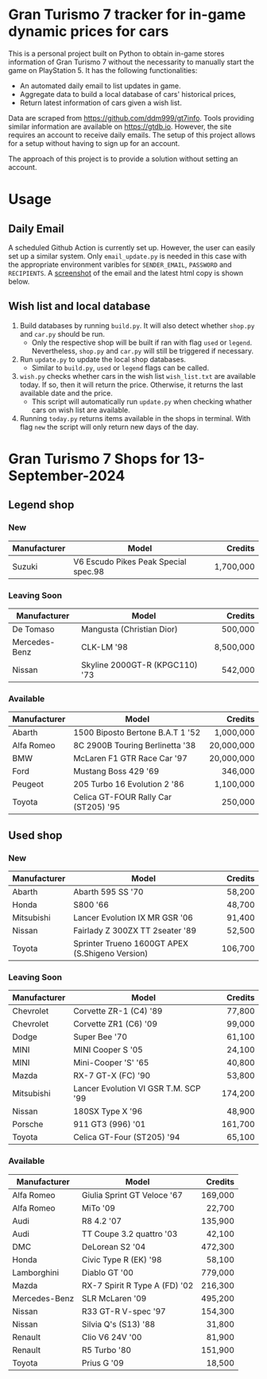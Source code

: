 # Gran Turismo 7 tracker for in-game dynamic prices for cars

This is a personal project built on Python to obtain in-game stores information of Gran Turismo 7 without the necessarity to manually start the game on PlayStation 5. It has the following functionalities:

- An automated daily email to list updates in game.
- Aggregate data to build a local database of cars' historical prices,
- Return latest information of cars given a wish list.

Data are scraped from https://github.com/ddm999/gt7info. Tools providing similar information are available on https://gtdb.io. However, the site requires an account to receive daily emails. The setup of this project allows for a setup without having to sign up for an account.

The approach of this project is to provide a solution without setting an account.

# Usage

## Daily Email

A scheduled Github Action is currently set up. However, the user can easily set up a similar system. Only `email_update.py` is needed in this case with the appropriate environment varibles for `SENDER_EMAIL`, `PASSWORD` and `RECIPIENTS`. A [screenshot](https://raw.githubusercontent.com/marcohoucheng/Gran-Turismo-7-Price-Tracker/main/data/email_screenshot.png) of the email and the latest html copy is shown below.

## Wish list and local database

1. Build databases by running `build.py`. It will also detect whether `shop.py` and `car.py` should be run.
    - Only the respective shop will be built if ran with flag `used` or `legend`. Nevertheless, `shop.py` and `car.py` will still be triggered if necessary.
2. Run `update.py` to update the local shop databases.
    - Similar to `build.py`, `used` or `legend` flags can be called.
3. `wish.py` checks whether cars in the wish list `wish_list.txt` are available today. If so, then it will return the price. Otherwise, it returns the last available date and the price.
    - This script will automatically run `update.py` when checking whather cars on wish list are available.
4. Running `today.py` returns items available in the shops in terminal. With flag `new` the script will only return new days of the day.


# Gran Turismo 7 Shops for 13-September-2024



## Legend shop

### New
 | Manufacturer | Model | Credits |
 | --- | --- | --: |
|Suzuki|V6 Escudo Pikes Peak Special spec.98|1,700,000|

### Leaving Soon
 | Manufacturer | Model | Credits |
 | --- | --- | --: |
|De Tomaso|Mangusta (Christian Dior)|500,000|
|Mercedes-Benz|CLK-LM '98|8,500,000|
|Nissan|Skyline 2000GT-R (KPGC110) '73|542,000|

### Available
 | Manufacturer | Model | Credits |
 | --- | --- | --: |
|Abarth|1500 Biposto Bertone B.A.T 1 '52|1,000,000|
|Alfa Romeo|8C 2900B Touring Berlinetta '38|20,000,000|
|BMW|McLaren F1 GTR Race Car '97|20,000,000|
|Ford|Mustang Boss 429 '69|346,000|
|Peugeot|205 Turbo 16 Evolution 2 '86|1,100,000|
|Toyota|Celica GT-FOUR Rally Car (ST205) '95|250,000|


## Used shop

### New
 | Manufacturer | Model | Credits |
 | --- | --- | --: |
|Abarth|Abarth 595 SS '70|58,200|
|Honda|S800 '66|48,700|
|Mitsubishi|Lancer Evolution IX MR GSR '06|91,400|
|Nissan|Fairlady Z 300ZX TT 2seater '89|52,500|
|Toyota|Sprinter Trueno 1600GT APEX (S.Shigeno Version)|106,700|

### Leaving Soon
 | Manufacturer | Model | Credits |
 | --- | --- | --: |
|Chevrolet|Corvette ZR-1 (C4) '89|77,800|
|Chevrolet|Corvette ZR1 (C6) '09|99,000|
|Dodge|Super Bee '70|61,100|
|MINI|MINI Cooper S '05|24,100|
|MINI|Mini-Cooper 'S' '65|40,800|
|Mazda|RX-7 GT-X (FC) '90|53,800|
|Mitsubishi|Lancer Evolution VI GSR T.M. SCP '99|174,200|
|Nissan|180SX Type X '96|48,900|
|Porsche|911 GT3 (996) '01|161,700|
|Toyota|Celica GT-Four (ST205) '94|65,100|

### Available
 | Manufacturer | Model | Credits |
 | --- | --- | --: |
|Alfa Romeo|Giulia Sprint GT Veloce '67|169,000|
|Alfa Romeo|MiTo '09|22,700|
|Audi|R8 4.2 '07|135,900|
|Audi|TT Coupe 3.2 quattro '03|42,100|
|DMC|DeLorean S2 '04|472,300|
|Honda|Civic Type R (EK) '98|58,100|
|Lamborghini|Diablo GT '00|779,000|
|Mazda|RX-7 Spirit R Type A (FD) '02|216,300|
|Mercedes-Benz|SLR McLaren '09|495,200|
|Nissan|R33 GT-R V-spec '97|154,300|
|Nissan|Silvia Q's (S13) '88|31,800|
|Renault|Clio V6 24V '00|81,900|
|Renault|R5 Turbo '80|151,900|
|Toyota|Prius G '09|18,500|
